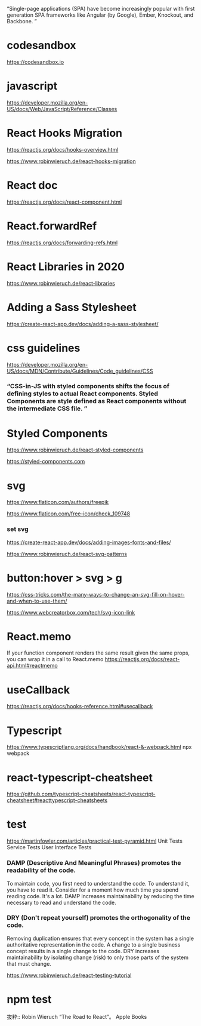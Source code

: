 “Single-page applications (SPA) have become increasingly popular with first generation SPA frameworks like Angular (by Google), Ember, Knockout, and Backbone. ”
# codesandbox
https://codesandbox.io

# javascript
https://developer.mozilla.org/en-US/docs/Web/JavaScript/Reference/Classes


# React Hooks Migration
https://reactjs.org/docs/hooks-overview.html

https://www.robinwieruch.de/react-hooks-migration

# React doc
https://reactjs.org/docs/react-component.html


# React.forwardRef
https://reactjs.org/docs/forwarding-refs.html

# React Libraries in 2020
https://www.robinwieruch.de/react-libraries


# Adding a Sass Stylesheet
https://create-react-app.dev/docs/adding-a-sass-stylesheet/

# css guidelines
https://developer.mozilla.org/en-US/docs/MDN/Contribute/Guidelines/Code_guidelines/CSS

### “CSS-in-JS with styled components shifts the focus of defining styles to actual React components. Styled Components are style defined as React components without the intermediate CSS file. ”

# Styled Components
https://www.robinwieruch.de/react-styled-components

https://styled-components.com

# svg
https://www.flaticon.com/authors/freepik

https://www.flaticon.com/free-icon/check_109748

### set svg
https://create-react-app.dev/docs/adding-images-fonts-and-files/

https://www.robinwieruch.de/react-svg-patterns


# button:hover > svg > g
https://css-tricks.com/the-many-ways-to-change-an-svg-fill-on-hover-and-when-to-use-them/

https://www.webcreatorbox.com/tech/svg-icon-link

# React.memo
If your function component renders the same result given the same props, you can wrap it in a call to React.memo
https://reactjs.org/docs/react-api.html#reactmemo

# useCallback
https://reactjs.org/docs/hooks-reference.html#usecallback


# Typescript
https://www.typescriptlang.org/docs/handbook/react-&-webpack.html
npx webpack

# react-typescript-cheatsheet
https://github.com/typescript-cheatsheets/react-typescript-cheatsheet#reacttypescript-cheatsheets

# test
https://martinfowler.com/articles/practical-test-pyramid.html
Unit Tests
Service Tests
User Interface Tests
### DAMP (Descriptive And Meaningful Phrases) promotes the readability of the code.

To maintain code, you first need to understand the code. To understand it, you have to read it. Consider for a moment how much time you spend reading code. It's a lot. DAMP increases maintainability by reducing the time necessary to read and understand the code.

### DRY (Don't repeat yourself) promotes the orthogonality of the code.

Removing duplication ensures that every concept in the system has a single authoritative representation in the code. A change to a single business concept results in a single change to the code. DRY increases maintainability by isolating change (risk) to only those parts of the system that must change.

https://www.robinwieruch.de/react-testing-tutorial
# npm test

抜粋:: Robin Wieruch  “The Road to React”。 Apple Books  
